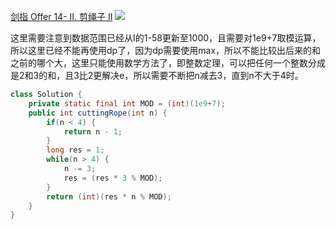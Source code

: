 [剑指 Offer 14- II. 剪绳子 II](https://leetcode-cn.com/problems/jian-sheng-zi-ii-lcof/ "剑指 Offer 14- II. 剪绳子 II")
![](https://img2022.cnblogs.com/blog/2272548/202202/2272548-20220214154323814-1021812563.png)

这里需要注意到数据范围已经从Ⅰ的1-58更新至1000，且需要对1e9+7取模运算，所以这里已经不能再使用dp了，因为dp需要使用max，所以不能比较出后来的和之前的哪个大，这里只能使用数学方法了，即整数定理，可以把任何一个整数分成是2和3的和，且3比2更解决e，所以需要不断把n减去3，直到n不大于4时。
```java
class Solution {
    private static final int MOD = (int)(1e9+7);
    public int cuttingRope(int n) {
        if(n < 4) {
            return n - 1;
        }
        long res = 1;
        while(n > 4) {
            n -= 3;
            res = (res * 3 % MOD);
        }
        return (int)(res * n % MOD);
    }
}
```